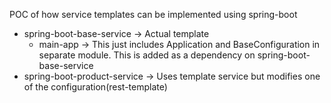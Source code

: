 POC of how service templates can be implemented using spring-boot

- spring-boot-base-service -> Actual template
  - main-app -> This just includes Application and BaseConfiguration in separate module. This is added as a dependency on spring-boot-base-service
- spring-boot-product-service -> Uses template service but modifies one of the configuration(rest-template) 
